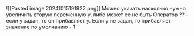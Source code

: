 ![[Pasted image 20241015191922.png]]
Можно указать насколько нужно увеличить вторую переменную у, либо может ее не быть
Оператор ??  - если у задан, то он прибавляет у. Если у не задан, то прибавляет значение по умолчанию - 1